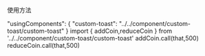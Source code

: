使用方法
<!-- wxml -->
<custom-toast toast-class="{{toastClass}}" is-show-add-coin-toast="{{isShowAddCoinToast}}" is-show-reduce-coin-toast="{{isShowReduceCoinToast}}" toast-content="{{toastContent}}"/> 
<!-- json -->
"usingComponents": {
  "custom-toast": "../../component/custom-toast/custom-toast"
} 
<!-- js -->
import { addCoin,reduceCoin } from '../../component/custom-toast/custom-toast'
addCoin.call(that,500)
reduceCoin.call(that,500)